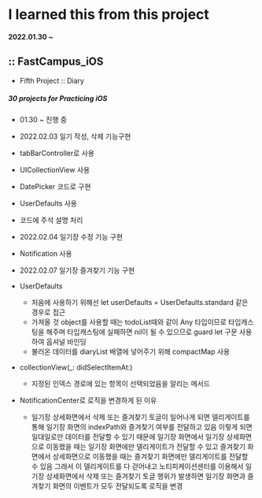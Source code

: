 # I learned this from this project
#### 2022.01.30 ~

## :: FastCampus_iOS

- Fifth Project :: Diary

##### 30 projects for Practicing iOS


* 01.30 ~ 진행 중

* 2022.02.03 일기 작성, 삭제 기능구현
* tabBarController로 사용
* UICollectionView 사용
* DatePicker 코드로 구현
* UserDefaults 사용
* 코드에 주석 설명 처리

* 2022.02.04 일기장 수정 기능 구현
* Notification 사용

* 2022.02.07 일기장 즐겨찾기 기능 구현

* UserDefaults
    - 처음에 사용하기 위해선 let userDefaults = UserDefaults.standard 같은 경우로 접근
    - 가져올 것 object를 사용할 때는 todoList때와 같이 Any 타입이므로 타입캐스팅을 해주며 타입캐스팅에 실패하면 nil이 될 수 있으므로 guard let 구문 사용하여 옵셔널 바인딩
    - 불러온 데이터를 diaryList 배열에 넣어주기 위해 compactMap 사용
* collectionView(_: didSelectItemAt:) 
    - 지정된 인덱스 경로에 있는 항목이 선택되었음을 알리는 메서드
    
* NotificationCenter로 로직을 변경하게 된 이유
    - 일기장 상세화면에서 삭제 또는 즐겨찾기 토글이 일어나게 되면 델리게이트를 통해 일기장 화면의 indexPath와 즐겨찾기 여부를 전달하고 있음
    이렇게 되면 일대일로만 데이터를 전달할 수 있기 때문에 일기장 화면에서 일기장 상세화면으로 이동했을 때는 일기장 화면에만 델리게이트가 전달할 수 있고 즐겨찾기 화면에서 상세화면으로 이동했을 때는 즐겨찾기 화면에만 델리게이트를 전달할 수 있음
    그래서 이 델리게이트를 다 걷어내고 노티피케이션센터를 이용해서 일기장 상세화면에서 삭제 또는 즐겨찾기 토글 행위가 발생하면 일기장 화면과 즐겨찾기 화면의 이벤트가 모두 전달되도록 로직을 변경

